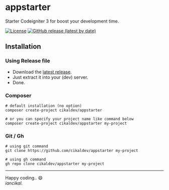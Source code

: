 # appstarter
Starter Codeigniter 3 for boost your development time.

[![License](https://img.shields.io/github/license/cikaldev/appstarter-hmvc)](https://img.shields.io/github/license/cikaldev/appstarter)
[![GitHub release (latest by date)](https://img.shields.io/github/v/release/cikaldev/appstarter-hmvc)](https://github.com/cikaldev/appstarter/releases)

## Installation

### Using Release file
* Download the [latest release](https://github.com/cikaldev/appstarter/releases/latest).
* Just extract it into your (dev) server.
* Done.


### Composer
```shell
# default installation (no option)
composer create-project cikaldev/appstarter

# or you can specify your project name like command below
composer create-project cikaldev/appstarter my-project
```

### Git / Gh
```shell
# using git command
git clone https://github.com/cikaldev/appstarter my-project

# using gh command
gh repo clone cikaldev/appstarter my-project
```

---

Happy coding.. :smile:<br>
_iancikal._
